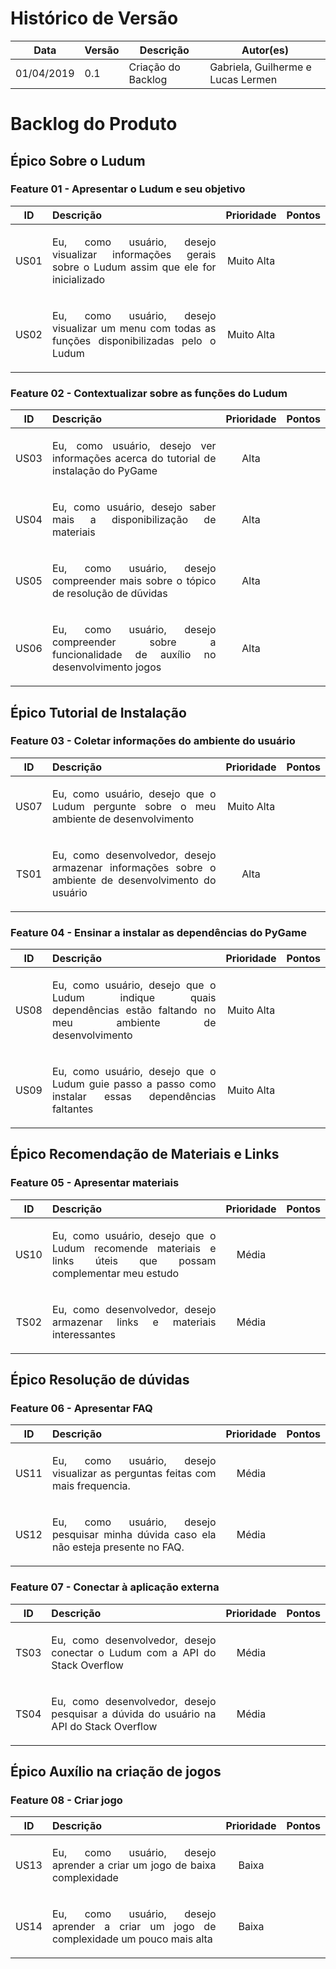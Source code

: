 # Histórico de Versão

 **Data** | **Versão** | **Descrição** | **Autor(es)**
---|---|---|---
01/04/2019| 0.1| Criação do Backlog| Gabriela, Guilherme e Lucas Lermen


# **Backlog do Produto**

## **Épico Sobre o Ludum**

### Feature 01 - Apresentar o Ludum e seu objetivo
**ID**|**Descrição**|**Prioridade**| **Pontos**
:---:|:---|:---:|:---:
US01| <p align="justify">Eu, como usuário, desejo visualizar informações gerais sobre o Ludum assim que ele for inicializado</p> | Muito Alta | 
US02| <p align="justify">Eu, como usuário, desejo visualizar um menu com todas as funções disponibilizadas pelo o Ludum</p> | Muito Alta |

### Feature 02 - Contextualizar sobre as funções do Ludum
**ID**|**Descrição**|**Prioridade**| **Pontos**
:---:|:---|:---:|:---:
US03 | <p align="justify">Eu, como usuário, desejo ver informações acerca do tutorial de instalação do PyGame</p>| Alta |
US04 | <p align="justify">Eu, como usuário, desejo saber mais a disponibilização de materiais</p> | Alta |
US05 | <p align="justify">Eu, como usuário, desejo compreender mais sobre o tópico de resolução de dũvidas</p>  | Alta | 
US06 | <p align="justify">Eu, como usuário, desejo compreender sobre a funcionalidade de auxílio no desenvolvimento jogos</p> | Alta |

## **Épico Tutorial de Instalação**

### Feature 03 - Coletar informações do ambiente do usuário
**ID**|**Descrição**|**Prioridade**| **Pontos**
:---:|:---|:---:|:---:
US07 | <p align="justify">Eu, como usuário, desejo que o Ludum pergunte sobre o meu ambiente de desenvolvimento</p> | Muito Alta|
TS01 | <p align="justify">Eu, como desenvolvedor, desejo armazenar informações sobre o ambiente de desenvolvimento do usuário </p>| Alta |


### Feature 04 - Ensinar a instalar as dependências do PyGame
**ID**|**Descrição**|**Prioridade**| **Pontos**
:---:|:---|:---:|:---:
US08| <p align="justify">Eu, como usuário, desejo que o Ludum indique quais dependências estão faltando no meu ambiente de desenvolvimento</p>| Muito Alta|
US09| <p align="justify">Eu, como usuário, desejo que o Ludum guie passo a passo como instalar essas dependências faltantes</p>| Muito Alta |

## **Épico Recomendação de Materiais e Links**

### Feature 05 - Apresentar materiais
**ID**|**Descrição**|**Prioridade**| **Pontos**
:---:|:---|:---:|:---:
US10| <p align="justify">Eu, como usuário, desejo que o Ludum recomende materiais e links úteis que possam complementar meu estudo</p>| Média |
TS02| <p align="justify">Eu, como desenvolvedor, desejo armazenar links e materiais interessantes</p>| Média|

## **Épico Resolução de dúvidas**

### Feature 06 - Apresentar FAQ
**ID**|**Descrição**|**Prioridade**| **Pontos**
:---:|:---|:---:|:---:
US11| <p align="justify">Eu, como usuário, desejo visualizar as perguntas feitas com mais frequencia.</p>|Média|
US12| <p align="justify">Eu, como usuário, desejo pesquisar minha dúvida caso ela não esteja presente no FAQ.</p>|Média|

### Feature 07 - Conectar à aplicação externa
**ID**|**Descrição**|**Prioridade**| **Pontos**
:---:|:---|:---:|:---:
TS03| <p align="justify">Eu, como desenvolvedor, desejo conectar o Ludum com a API do Stack Overflow</p>|Média|
TS04| <p align="justify">Eu, como desenvolvedor, desejo pesquisar a dúvida do usuário na API do Stack Overflow</p>|Média|

## **Épico Auxílio na criação de jogos**

### Feature 08 - Criar jogo 
**ID**|**Descrição**|**Prioridade**| **Pontos**
:---:|:---|:---:|:---:
US13| <p align="justify">Eu, como usuário, desejo aprender a criar um jogo de baixa complexidade</p>| Baixa|
US14| <p align="justify">Eu, como usuário, desejo aprender a criar um jogo de complexidade um pouco mais alta</p>| Baixa|